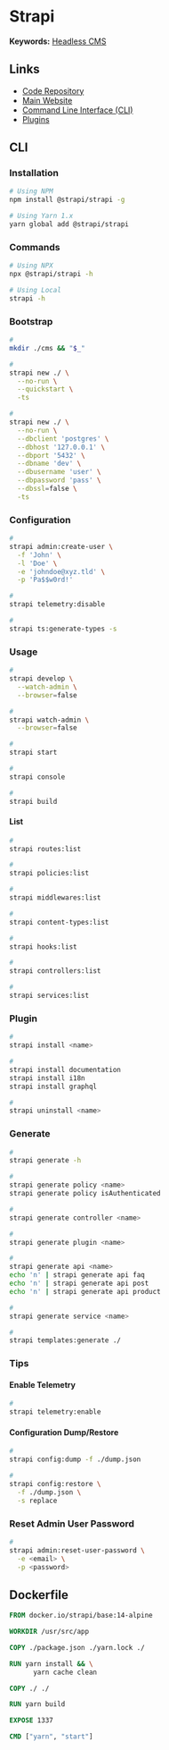 # Strapi

<!--
https://github.com/Okampus/okampus/tree/dev/apps/strapi

https://github.com/SocialGouv/mda/tree/main/packages/strapi-types

Port 1337
-->

**Keywords:** [Headless CMS](/headless-cms.md)

## Links

- [Code Repository](https://github.com/strapi/strapi)
- [Main Website](https://strapi.io/)
- [Command Line Interface (CLI)](https://docs.strapi.io/developer-docs/latest/developer-resources/cli/CLI.html)
- [Plugins](https://docs.strapi.io/developer-docs/latest/plugins/plugins-intro.html)

## CLI

### Installation

```sh
# Using NPM
npm install @strapi/strapi -g

# Using Yarn 1.x
yarn global add @strapi/strapi
```

### Commands

```sh
# Using NPX
npx @strapi/strapi -h

# Using Local
strapi -h
```

### Bootstrap

```sh
#
mkdir ./cms && "$_"

#
strapi new ./ \
  --no-run \
  --quickstart \
  -ts

#
strapi new ./ \
  --no-run \
  --dbclient 'postgres' \
  --dbhost '127.0.0.1' \
  --dbport '5432' \
  --dbname 'dev' \
  --dbusername 'user' \
  --dbpassword 'pass' \
  --dbssl=false \
  -ts
```

### Configuration

```sh
#
strapi admin:create-user \
  -f 'John' \
  -l 'Doe' \
  -e 'johndoe@xyz.tld' \
  -p 'Pa$$w0rd!'

#
strapi telemetry:disable

#
strapi ts:generate-types -s
```

<!--
./config/plugins.ts

https://github.com/artu43/mono-ecommerce/tree/master/apps/api/config
-->

### Usage

```sh
#
strapi develop \
  --watch-admin \
  --browser=false

#
strapi watch-admin \
  --browser=false

#
strapi start

#
strapi console

#
strapi build
```

#### List

```sh
#
strapi routes:list

#
strapi policies:list

#
strapi middlewares:list

#
strapi content-types:list

#
strapi hooks:list

#
strapi controllers:list

#
strapi services:list
```

### Plugin

```sh
#
strapi install <name>

#
strapi install documentation
strapi install i18n
strapi install graphql

#
strapi uninstall <name>
```

### Generate

```sh
#
strapi generate -h

#
strapi generate policy <name>
strapi generate policy isAuthenticated

#
strapi generate controller <name>

#
strapi generate plugin <name>

#
strapi generate api <name>
echo 'n' | strapi generate api faq
echo 'n' | strapi generate api post
echo 'n' | strapi generate api product

#
strapi generate service <name>

#
strapi templates:generate ./
```

### Tips

#### Enable Telemetry

```sh
#
strapi telemetry:enable
```

#### Configuration Dump/Restore

```sh
#
strapi config:dump -f ./dump.json

#
strapi config:restore \
  -f ./dump.json \
  -s replace
```

### Reset Admin User Password

```sh
#
strapi admin:reset-user-password \
  -e <email> \
  -p <password>
```

## Dockerfile

```Dockerfile
FROM docker.io/strapi/base:14-alpine

WORKDIR /usr/src/app

COPY ./package.json ./yarn.lock ./

RUN yarn install && \
      yarn cache clean

COPY ./ ./

RUN yarn build

EXPOSE 1337

CMD ["yarn", "start"]
```
